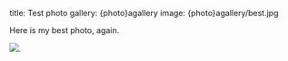 title: Test photo
gallery: {photo}agallery
image: {photo}agallery/best.jpg

Here is my best photo, again.

![]({photo}agallery/best.jpg).
